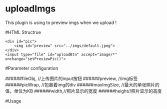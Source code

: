 # uploadImgs
This plugin is using to preview imgs when we upload !

#HTML Structrue

	<div id="pic">
		<img id="preview" src="../imgs/default.jpeg">
	</div>
	<input type="file" id="uploadBtn" accept="image/*" onchange="setPreviewPic()">

#Parameter configuration

######fileObj,  //上传图片的input按钮
######preview,  //img标签
######picWrap, //包裹着img的div
######maxImgSize, //最大的单张照片的值，单位为KB
######width,//照片显示的宽度
######height//照片显示的高度

#Usage
	<script type="text/javascript" src="../js/singlePic.js"></script>
	<script>
		var fileObj=document.getElementById('uploadBtn');
		var preview=document.getElementById('preview');
		var picWrap=document.getElementById('pic');
		fileObj.onchange=function(){
			var obj=new SetPreviewPic(fileObj,preview,picWrap,100);
			//定义上传图片对象，参数分别为上传图片的input按钮、img标签包、裹着img的div、最大的单张照片的值，单位为KB
			obj.uploadSinglePic(200,250);//单张图片上传，参数分别为每张的宽度、高度
			// obj.uploadPics(200,250,2);  //多张图片上传，参数分别为每张的宽度、高度、最多上传张数
		}
	</script>
